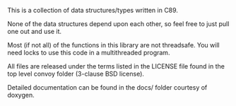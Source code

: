 This is a collection of data structures/types written in C89.

None of the data structures depend upon each other, so feel free to just pull
one out and use it.

Most (if not all) of the functions in this library are not threadsafe.
You will need locks to use this code in a multithreaded program.

All files are released under the terms listed in the LICENSE file found in the
top level convoy folder (3-clause BSD license).

Detailed documentation can be found in the docs/ folder courtesy of doxygen.
